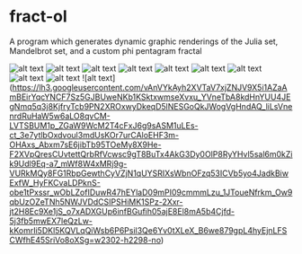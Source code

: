 # fract-ol
A program which generates dynamic graphic renderings of the Julia set, Mandelbrot set, and a custom phi pentagram fractal

![alt text](https://photos.app.goo.gl/KYRCnrQgAGRl1DBy2)
![alt text](https://photos.app.goo.gl/74qUJ8i4JbwsYsDE3)
![alt text](https://photos.app.goo.gl/gIyDNHUcSYtFD4O52)
![alt text](https://photos.app.goo.gl/oFhXHSx8gN6nrbRH3)
![alt text](https://photos.app.goo.gl/dSRp2dsuZJvaGvMJ2)
![alt text](https://photos.app.goo.gl/Anao4YtnrIiNFYzX2)
![alt text](https://photos.app.goo.gl/8MdQF8vVuNQRnP133)
![alt text](https://photos.app.goo.gl/OGrjBCJHN0eqCxl92)
![alt text](https://photos.app.goo.gl/7boCBoISWBFZkdLr2)
![alt text] (https://lh3.googleusercontent.com/vAnVYkAyh2XVTaV7xjZNJV9X5i1AZaAmBEirYqcYNCF7Sz5GJBUweNKb1KSktxwmseXvxu_YVneTbA8kdHnYUU4JEgNmq5q3j8KjfryTcb9PN2XROxwyDkeqD5lNESGoQkJWogVgHndAQ_liLsVnenrdRuHaW5w6aLO8qvCM-LVTSBUM1p_ZGaW9WcM2T4cFxJ6g9sASM1uLEs-ct_3e7ytlbOxdvoul3mdUsKOr7urCAloEHF3m-OHAxs_Abxm7sE6jibTb95TOeMy8X9He-F2XVpQresCUvtettQrbRfVcwsc9gT8BuTx4AkG3Dy0OlP8RyYHvl5sal6m0kZik9Udl9Eq-a7_mWf8W4xMRj9g-VURkMQy8FG1RbpGewthCyVZjN1qUYSRIXsWbnOFzq53ICVb5yo4JadkBiwExfW_HyFKCvaLDPknS-obe1tPxssr_wObLZofIDuwR47hEYlaD09mPI09cmmmLzu_1JToueNfrkm_Ow9qbUzOZeTNh5NWJVDdCSIPSHiMK1SPz-2Xxr-jt2H8Ec9Xe1jS_o7xADXGUp6infBGufih05ajE8El8mA5b4Cjfd-5j3fb5mwEX7leQzLw-kKomrIi5DKl5KQVLqQiWsb6P6Psil3Qe6Yv0tXLeX_B6we879gpL4hyEjnLFSCWfhE45SriVo8oXSg=w2302-h2298-no)
